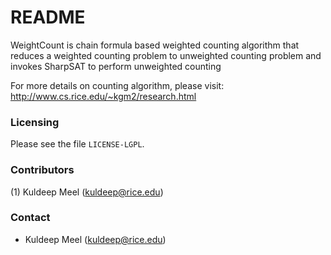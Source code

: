 # README #
WeightCount is chain formula based weighted counting algorithm that
reduces a weighted counting problem to unweighted counting problem and
invokes SharpSAT to perform unweighted counting 

For more details on counting algorithm, please visit: http://www.cs.rice.edu/~kgm2/research.html

### Licensing ###
Please see the file `LICENSE-LGPL`.

### Contributors ###

(1) Kuldeep Meel (kuldeep@rice.edu)


### Contact ###
* Kuldeep Meel (kuldeep@rice.edu)